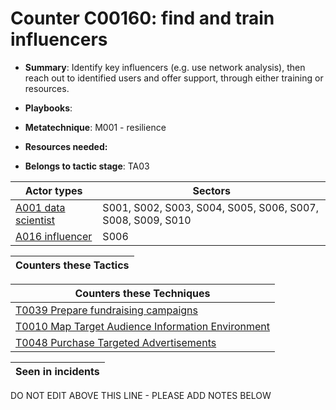# Counter C00160: find and train influencers

* **Summary**: Identify key influencers (e.g. use network analysis), then reach out to identified users and offer support, through either training or resources.

* **Playbooks**: 

* **Metatechnique**: M001 - resilience

* **Resources needed:** 

* **Belongs to tactic stage**: TA03


| Actor types | Sectors |
| ----------- | ------- |
| [A001 data scientist ](../generated_pages/actortypes/A001.md) | S001, S002, S003, S004, S005, S006, S007, S008, S009, S010 |
| [A016 influencer](../generated_pages/actortypes/A016.md) | S006 |



| Counters these Tactics |
| ---------------------- |



| Counters these Techniques |
| ------------------------- |
| [T0039 Prepare fundraising campaigns](../generated_pages/techniques/T0039.md) |
| [T0010 Map Target Audience Information Environment](../generated_pages/techniques/T0010.md) |
| [T0048 Purchase Targeted Advertisements](../generated_pages/techniques/T0048.md) |



| Seen in incidents |
| ----------------- |


DO NOT EDIT ABOVE THIS LINE - PLEASE ADD NOTES BELOW